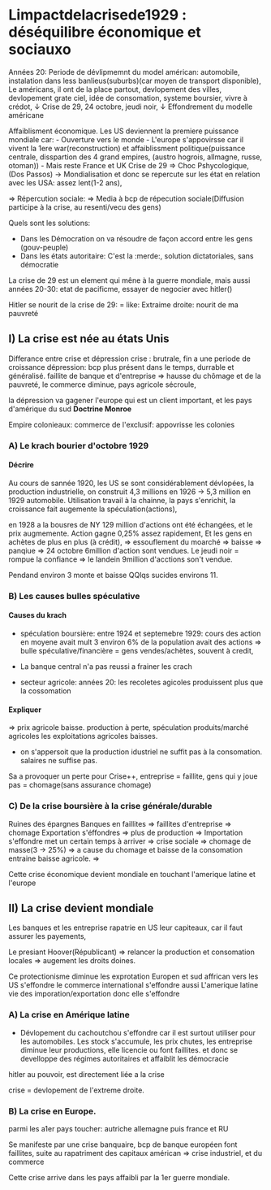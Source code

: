 # Limpactdelacrisede1929 : déséquilibre économique et sociauxo

Années 20: Periode de dévlipmemnt du model américan: automobile, instalation dans less banlieus(suburbs)(car moyen de transport disponible),
Le américans, il ont de la place partout, devlopement des villes, devlopement grate ciel, idée de consomation, systeme boursier, vivre à crédot, 
↓
Crise de 29, 24 octobre, jeudi noir, 
↓
Effondrement du modelle américane 

Affaiblisment économique.
Les US deviennent la premiere puissance mondiale car:
	- Ouverture vers le monde
	- L'europe s'appovirsse car il vivent la 1ere war(reconstruction) et affaiblissment politique(puissance centrale, disspartion des 4 grand empires, (austro hogrois, allmagne, russe, otoman)) 
		- Mais reste France et UK
Crise de 29 => Choc Pshycologique, (Dos Passos)
\-> Mondialisation et donc se repercute sur les état en relation avec les USA: assez lent(1-2 ans), 

\=> Répercution sociale: 
	\=> Media à bcp de répecution sociale(Diffusion participe à la crise, au resenti/vecu des gens)

Quels sont les solutions:
- Dans les Démocration on va résoudre de façon accord entre les gens (gouv-peuple) 
- Dans les états autoritaire: C'est la :merde:, solution dictatoriales, sans démocratie

La crise de 29 est un element qui mêne à la guerre mondiale,
mais aussi années 20-30: etat de pacificme, essayer de negocier avec hitler()

Hitler se nourit de la crise de 29:
	\= like: Extraime droite: nourit de ma pauvreté 

## I) La crise est née au états Unis

Differance entre crise et dépression 
 crise : brutrale, fin a une periode de croissance
 dépression: bcp plus présent dans le temps, durrable et généralisé. faillite de banque et d'entreprise => hausse du chômage et de la pauvreté, le commerce diminue, pays agricole sécroule, 

la dépression va gagener l'europe qui est un client important, et les pays d'amérique du sud
**Doctrine Monroe**

Empire colonieaux: commerce de l'exclusif: appovrisse les colonies

### A) Le krach bourier d'octobre 1929

#### Décrire
Au cours de sannée 1920, les US se sont considérablement dévlopées, la production industrielle, on construit 4,3 millions en 1926 -> 5,3 million en 1929 automobile.
Utilisation travail à la chainne, la pays s'enrichit, la croissance fait augemente la spéculation(actions),  

en 1928 a la bousres de NY 129 million d'actions ont été échangées, et le prix augmemente. Action gagne 0,25% assez rapidement, Et les gens en achètes de plus en plus (à crédit), => essouflement du moarché => baisse => panqiue =>
24 octobre 6million d'action sont vendues. 
Le jeudi noir = rompue la confiance => le landein 9million d'acctions son't vendue.

Pendand environ 3 monte et baisse
QQlqs sucides environs 11.


### B) Les causes bulles spéculative
#### Causes du krach

 - spéculation boursière: entre 1924 et septemebre 1929: cours des action en moyene avait mult 3
 environ 6% de la population avait des actions
=> bulle spéculative/financière = gens vendes/achètes, souvent à credit, 

- La banque central n'a pas reussi a frainer les crach

- secteur agricole: années 20: les recoletes agicoles produissent plus que la cossomation
#### Expliquer 
=> prix agricole baisse. production à perte, spéculation produits/marché agricoles
les exploitations agricoles baisses.

- on s'appersoit que la production idustriel ne suffit pas à la consomation. salaires ne suffise pas.


Sa a provoquer un perte pour 
Crise++, entreprise = faillite, gens qui y joue pas = chomage(sans assurance chomage)

### C) De la crise boursière à la crise générale/durable

Ruines des épargnes
Banques en faillites => faillites d'entreprise => chomage
Exportation s'éffondres => plus de production => Importation s'effondre met un certain temps à arriver
=> crise sociale => chomage de masse(3 -> 25%)
=> a cause du chomage et baisse de la consomation entraine baisse agricole. => 

Cette crise économique devient mondiale en touchant l'amerique latine et l'europe

## II) La crise devient mondiale

Les banques et les entreprise rapatrie en US leur capiteaux, car il faut assurer les payements, 

Le presiant Hoover(Républicant) => relancer la production et consomation locales => augement les droits doines.

Ce protectionisme diminue les exprotation Europen et sud affrican vers les US s'effondre le commerce international s'effondre aussi
L'amerique latine vie des imporation/exportation donc elle s'effondre

### A) La crise en Amérique latine

- Dévlopement du cachoutchou s'effondre car il est surtout utiliser pour les automobiles. Les stock s'accumule, les prix chutes, les entreprise diminue leur productions, elle licencie ou font faillites. 
et donc se develloppe des régimes autoritaires et affaiblit les démocracie

hitler au pouvoir, est directement liée a la crise

crise = devlopement de l'extreme droite.

### B) La crise en Europe.

parmi les a1er pays toucher: autriche allemagne puis france et RU

Se manifeste par une crise banquaire, bcp de banque européen font faillites, suite au rapatriment des capitaux américan => crise industriel, et du commerce 

Cette crise arrive dans les pays affaibli par la 1er guerre mondiale.
